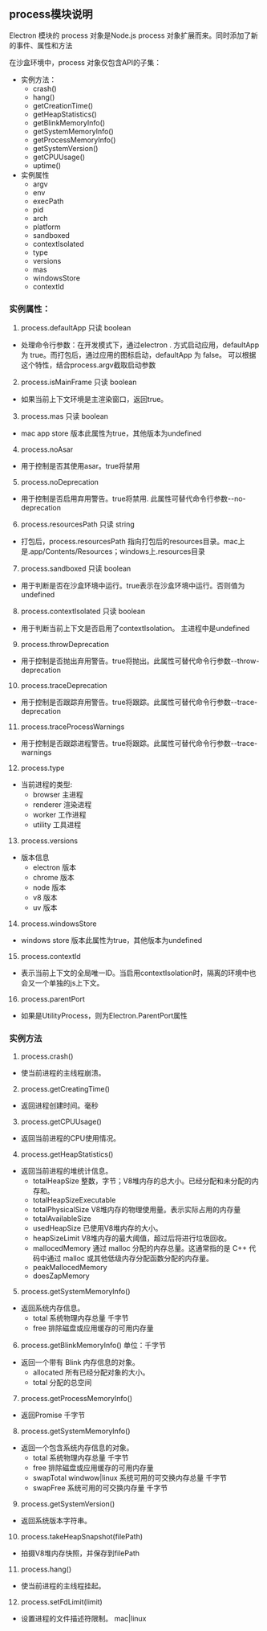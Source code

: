 ## process模块说明
Electron 模块的 process 对象是Node.js process 对象扩展而来。同时添加了新的事件、属性和方法

在沙盒环境中，process 对象仅包含API的子集：
* 实例方法：
  * crash()
  * hang()
  * getCreationTime()
  * getHeapStatistics()
  * getBlinkMemoryInfo()
  * getSystemMemoryInfo()
  * getProcessMemoryInfo()
  * getSystemVersion()
  * getCPUUsage()
  * uptime()
* 实例属性
  * argv
  * env
  * execPath
  * pid
  * arch
  * platform
  * sandboxed
  * contextIsolated
  * type
  * versions
  * mas
  * windowsStore
  * contextId

### 实例属性：
1. process.defaultApp 只读 boolean
 * 处理命令行参数：在开发模式下，通过electron . 方式启动应用，defaultApp 为 true。而打包后，通过应用的图标启动，defaultApp 为 false。
可以根据这个特性，结合process.argv截取启动参数

2. process.isMainFrame 只读 boolean
 * 如果当前上下文环境是主渲染窗口，返回true。

3. process.mas 只读 boolean
 * mac app store 版本此属性为true，其他版本为undefined

4. process.noAsar
 * 用于控制是否其使用asar。true将禁用

5. process.noDeprecation
 * 用于控制是否启用弃用警告。true将禁用. 此属性可替代命令行参数--no-deprecation

6. process.resourcesPath 只读 string
 * 打包后，process.resourcesPath 指向打包后的resources目录。mac上是.app/Contents/Resources；windows上.resources目录

7. process.sandboxed 只读 boolean
 * 用于判断是否在沙盒环境中运行。true表示在沙盒环境中运行。否则值为undefined

8. process.contextIsolated 只读 boolean
 * 用于判断当前上下文是否启用了contextIsolation。 主进程中是undefined

9. process.throwDeprecation
 * 用于控制是否抛出弃用警告。true将抛出。此属性可替代命令行参数--throw-deprecation

10. process.traceDeprecation
 * 用于控制是否跟踪弃用警告。true将跟踪。此属性可替代命令行参数--trace-deprecation

11. process.traceProcessWarnings
 * 用于控制是否跟踪进程警告。true将跟踪。此属性可替代命令行参数--trace-warnings

12. process.type
  * 当前进程的类型:
    * browser 主进程
    * renderer 渲染进程
    * worker 工作进程
    * utility 工具进程
13. process.versions 
  * 版本信息
    * electron 版本
    * chrome 版本
    * node 版本
    * v8 版本
    * uv 版本
14. process.windowsStore
  * windows store 版本此属性为true，其他版本为undefined
15. process.contextId
  * 表示当前上下文的全局唯一ID。当启用contextIsolation时，隔离的环境中也会又一个单独的js上下文。

16. process.parentPort
  * 如果是UtilityProcess，则为Electron.ParentPort属性

### 实例方法
1. process.crash()
  * 使当前进程的主线程崩溃。
2. process.getCreatingTime()
  * 返回进程创建时间。毫秒
3. process.getCPUUsage()
  * 返回当前进程的CPU使用情况。
4. process.getHeapStatistics()
  * 返回当前进程的堆统计信息。
    * totalHeapSize 整数，字节；V8堆内存的总大小。已经分配和未分配的内存和。
    * totalHeapSizeExecutable 
    * totalPhysicalSize V8堆内存的物理使用量。表示实际占用的内存量
    * totalAvailableSize
    * usedHeapSize 已使用V8堆内存的大小。
    * heapSizeLimit V8堆内存的最大阈值，超过后将进行垃圾回收。
    * mallocedMemory 通过 malloc 分配的内存总量。这通常指的是 C++ 代码中通过 malloc 或其他低级内存分配函数分配的内存量。
    * peakMallocedMemory
    * doesZapMemory
5. process.getSystemMemoryInfo()
  * 返回系统内存信息。
    * total 系统物理内存总量 千字节
    * free 排除磁盘或应用缓存的可用内存量
6. process.getBlinkMemoryInfo() 单位：千字节
  * 返回一个带有 Blink 内存信息的对象。
    * allocated 所有已经分配对象的大小。
    * total 分配的总空间
7. process.getProcessMemoryInfo()
  * 返回Promise<ProcessMemoryInfo> 千字节
8. process.getSystemMemoryInfo()
  * 返回一个包含系统内存信息的对象。
    * total 系统物理内存总量 千字节
    * free 排除磁盘或应用缓存的可用内存量
    * swapTotal windwow|linux 系统可用的可交换内存总量 千字节
    * swapFree 系统可用的可交换内存量 千字节
9. process.getSystemVersion()
  * 返回系统版本字符串。
10. process.takeHeapSnapshot(filePath) 
  * 拍摄V8堆内存快照，并保存到filePath
11. process.hang()
  * 使当前进程的主线程挂起。
12. process.setFdLimit(limit)
  * 设置进程的文件描述符限制。 mac|linux


